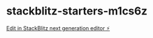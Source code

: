 # stackblitz-starters-m1cs6z

[Edit in StackBlitz next generation editor ⚡️](https://stackblitz.com/~/github.com/NS-2077/stackblitz-starters-m1cs6z)